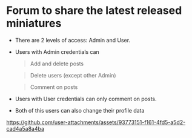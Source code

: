 
# Forum to share the latest released miniatures

- There are 2 levels of access: Admin and User.

- Users with Admin credentials can
  >Add and delete posts

  >Delete users (except other Admin)

  >Comment on posts

- Users with User credentials can only comment on posts.
  
- Both of this users can also change their profile data



https://github.com/user-attachments/assets/93773151-f161-4fd5-a5d2-cad4a5a8a4ba

